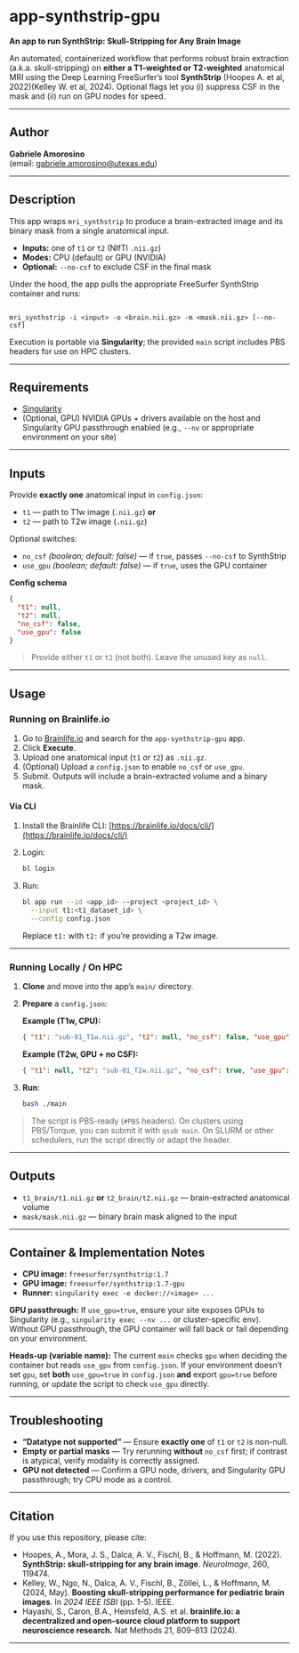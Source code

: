 
# app-synthstrip-gpu
**An app to run SynthStrip: Skull-Stripping for Any Brain Image**

An automated, containerized workflow that performs robust brain extraction (a.k.a. skull-stripping) on **either a T1-weighted or T2-weighted** anatomical MRI using the Deep Learning FreeSurfer’s tool **SynthStrip** (Hoopes A. et al, 2022)(Kelley W. et al, 2024). Optional flags let you (i) suppress CSF in the mask and (ii) run on GPU nodes for speed.

---

## Author

**Gabriele Amorosino**  
(email: [gabriele.amorosino@utexas.edu](mailto:gabriele.amorosino@utexas.edu))

---

## Description

This app wraps `mri_synthstrip` to produce a brain-extracted image and its binary mask from a single anatomical input.  
- **Inputs:** one of `t1` *or* `t2` (NIfTI `.nii.gz`)  
- **Modes:** CPU (default) or GPU (NVIDIA)  
- **Optional:** `--no-csf` to exclude CSF in the final mask

Under the hood, the app pulls the appropriate FreeSurfer SynthStrip container and runs:

```

mri_synthstrip -i <input> -o <brain.nii.gz> -m <mask.nii.gz> [--no-csf]

````

Execution is portable via **Singularity**; the provided `main` script includes PBS headers for use on HPC clusters.

---

## Requirements

- [Singularity](https://sylabs.io/guides/latest/user-guide/)
- (Optional, GPU) NVIDIA GPUs + drivers available on the host and Singularity GPU passthrough enabled (e.g., `--nv` or appropriate environment on your site)

---

## Inputs

Provide **exactly one** anatomical input in `config.json`:

- `t1` — path to T1w image (`.nii.gz`) **or**
- `t2` — path to T2w image (`.nii.gz`)

Optional switches:

- `no_csf` *(boolean; default: false)* — if `true`, passes `--no-csf` to SynthStrip  
- `use_gpu` *(boolean; default: false)* — if `true`, uses the GPU container

**Config schema**

```json
{
  "t1": null,
  "t2": null,
  "no_csf": false,
  "use_gpu": false
}
````

> Provide either `t1` or `t2` (not both). Leave the unused key as `null`.

---

## Usage

### Running on Brainlife.io

1. Go to [Brainlife.io](https://brainlife.io) and search for the `app-synthstrip-gpu` app.
2. Click **Execute**.
3. Upload one anatomical input (`t1` *or* `t2`) as `.nii.gz`.
4. (Optional) Upload a `config.json` to enable `no_csf` or `use_gpu`.
5. Submit. Outputs will include a brain-extracted volume and a binary mask.

#### Via CLI

1. Install the Brainlife CLI: [https://brainlife.io/docs/cli/](https://brainlife.io/docs/cli/)
2. Login:

   ```bash
   bl login
   ```
3. Run:

   ```bash
   bl app run --id <app_id> --project <project_id> \
     --input t1:<t1_dataset_id> \
     --config config.json
   ```

   Replace `t1:` with `t2:` if you’re providing a T2w image.

---

### Running Locally / On HPC

1. **Clone** and move into the app’s `main/` directory.

2. **Prepare** a `config.json`:

   **Example (T1w, CPU):**

   ```json
   { "t1": "sub-01_T1w.nii.gz", "t2": null, "no_csf": false, "use_gpu": false }
   ```

   **Example (T2w, GPU + no CSF):**

   ```json
   { "t1": null, "t2": "sub-01_T2w.nii.gz", "no_csf": true, "use_gpu": true }
   ```

3. **Run**:

   ```bash
   bash ./main
   ```

> The script is PBS-ready (`#PBS` headers). On clusters using PBS/Torque, you can submit it with `qsub main`. On SLURM or other schedulers, run the script directly or adapt the header.

---

## Outputs

* `t1_brain/t1.nii.gz` **or** `t2_brain/t2.nii.gz` — brain-extracted anatomical volume
* `mask/mask.nii.gz` — binary brain mask aligned to the input

---

## Container & Implementation Notes

* **CPU image:** `freesurfer/synthstrip:1.7`
* **GPU image:** `freesurfer/synthstrip:1.7-gpu`
* **Runner:** `singularity exec -e docker://<image> ...`

**GPU passthrough:** If `use_gpu=true`, ensure your site exposes GPUs to Singularity (e.g., `singularity exec --nv ...` or cluster-specific env). Without GPU passthrough, the GPU container will fall back or fail depending on your environment.

**Heads-up (variable name):** The current `main` checks `gpu` when deciding the container but reads `use_gpu` from `config.json`. If your environment doesn’t set `gpu`, set **both** `use_gpu=true` in `config.json` **and** export `gpu=true` before running, or update the script to check `use_gpu` directly.

---

## Troubleshooting

* **“Datatype not supported”** — Ensure **exactly one** of `t1` or `t2` is non-null.
* **Empty or partial masks** — Try rerunning **without** `no_csf` first; if contrast is atypical, verify modality is correctly assigned.
* **GPU not detected** — Confirm a GPU node, drivers, and Singularity GPU passthrough; try CPU mode as a control.

---

## Citation

If you use this repository, please cite:

* Hoopes, A., Mora, J. S., Dalca, A. V., Fischl, B., & Hoffmann, M. (2022). **SynthStrip: skull-stripping for any brain image**. *NeuroImage*, 260, 119474.
* Kelley, W., Ngo, N., Dalca, A. V., Fischl, B., Zöllei, L., & Hoffmann, M. (2024, May). **Boosting skull-stripping performance for pediatric brain images**. In *2024 IEEE ISBI* (pp. 1–5). IEEE.
* Hayashi, S., Caron, B.A., Heinsfeld, A.S. et al. **brainlife.io: a decentralized and open-source cloud platform to support neuroscience research.** Nat Methods 21, 809–813 (2024).
---
